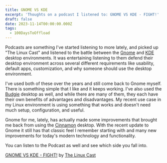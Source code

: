 ```yaml
---
title: GNOME VS KDE
excerpt: 'Thoughts on a podcast I listened to: GNOME VS KDE - FIGHT!'
draft: false
date: 2023-11-14T00:00:00.000Z
tags:
  - 100DaysToOffload
---
```


Podcasts are something I've started listening to more lately, and picked up "The Linux Cast" and listened to the battle between the [Gnome](https://www.gnome.org/) and [KDE](https://kde.org/) desktop environments. It was entertaining listening to them defend their desktop environment across several different requirements like usability, default apps, customization, and why someone should use the desktop environment.

I've used both of these over the years and still come back to Gnome myself. There is something simple that I like and it keeps working. I've also used the [Budgie](https://buddiesofbudgie.org/) desktop as well, and while there are many of them, they each have their own benefits of advantages and disadvantages. My recent use case in my Linux environment is using something that works and doesn't need much setup, configuration, and useful.

Gnome for me, lately, has actually made some improvements that brought me back from using the [Cinnamon](https://projects.linuxmint.com/cinnamon/) desktop. With the recent update to Gnome it still has that classic feel I remember starting with and many new improvements for today's modern technology and functionality.

You can listen to the Podcast as well and see which side you fall into.

[GNOME VS KDE - FIGHT!](https://thelinuxcast.fireside.fm/136) by [The Linux Cast](https://thelinuxcast.org/)
